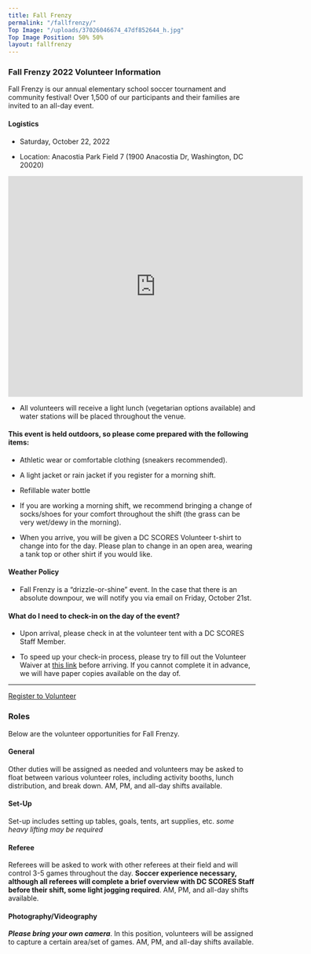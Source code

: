 ```yaml
---
title: Fall Frenzy
permalink: "/fallfrenzy/"
Top Image: "/uploads/37026046674_47df852644_h.jpg"
Top Image Position: 50% 50%
layout: fallfrenzy
---
```


### Fall Frenzy 2022 Volunteer Information

Fall Frenzy is our annual elementary school soccer tournament and community festival! Over 1,500 of our participants and their families are invited to an all-day event.

#### Logistics

* Saturday, October 22, 2022

* Location: Anacostia Park Field 7 (1900 Anacostia Dr, Washington, DC 20020)

<iframe src="https://www.google.com/maps/embed?pb=!1m14!1m8!1m3!1d12423.739204232945!2d-76.9683695!3d38.8797335!3m2!1i1024!2i768!4f13.1!3m3!1m2!1s0x0%3A0x3d6f9bcca5f99db7!2sAnacostia%20Park%20Field%207!5e0!3m2!1sen!2sus!4v1665756564586!5m2!1sen!2sus" width="600" height="450" style="border:0;" allowfullscreen="" loading="lazy" referrerpolicy="no-referrer-when-downgrade"></iframe>

* All volunteers will receive a light lunch (vegetarian options available) and water stations will be placed throughout the venue.

#### This event is held outdoors, so please come prepared with the following items:

* Athletic wear or comfortable clothing (sneakers recommended).

* A light jacket or rain jacket if you register for a morning shift.

* Refillable water bottle

* If you are working a morning shift, we recommend bringing a change of socks/shoes for your comfort throughout the shift (the grass can be very wet/dewy in the morning).

* When you arrive, you will be given a DC SCORES Volunteer t-shirt to change into for the day. Please plan to change in an open area, wearing a tank top or other shirt if you would like.

#### Weather Policy

* Fall Frenzy is a “drizzle-or-shine” event. In the case that there is an absolute downpour, we will notify you via email on Friday, October 21st.

#### What do I need to check-in on the day of the event?

* Upon arrival, please check in at the volunteer tent with a DC SCORES Staff Member.

* To speed up your check-in process, please try to fill out the Volunteer Waiver at [this link](https://app.pandadoc.com/templates/NDg5ODgwODg4MDY1NjYyNzA4NDIzOTkxMjU5MjAzMDg1MDY2MTM4NjcwMDgzNjQ0NDIyMDExNzkwMDQ1MTc3MTg3MTAxODY3NjE0OTcwMTQxOTUyODg5OTQzODcxNjI1/embed#/templates/embed) before arriving. If you cannot complete it in advance, we will have paper copies available on the day of.

---

[Register to Volunteer](https://docs.google.com/forms/d/e/1FAIpQLSfRijlyUWDUfeY3HP3CCGpc6WIfn-U_mLucLEdJVJVxLe0NuA/viewform)

### Roles

Below are the volunteer opportunities for Fall Frenzy.

#### General

Other duties will be assigned as needed and volunteers may be asked to float between various volunteer roles, including activity booths, lunch distribution, and break down. AM, PM, and all-day shifts available.

#### Set-Up

Set-up includes setting up tables, goals, tents, art supplies, etc. *some heavy lifting may be required*

#### Referee

Referees will be asked to work with other referees at their field and will control 3-5 games throughout the day. **Soccer experience necessary, although all referees will complete a brief overview with DC SCORES Staff before their shift, some light jogging required**. AM, PM, and all-day shifts available.

#### Photography/Videography

***Please bring your own camera***. In this position, volunteers will be assigned to capture a certain area/set of games. AM, PM, and all-day shifts available.